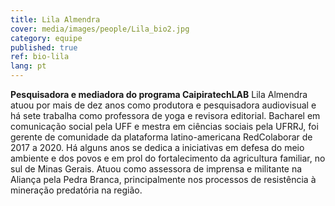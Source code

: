 ```yaml
---
title: Lila Almendra
cover: media/images/people/Lila_bio2.jpg
category: equipe
published: true
ref: bio-lila
lang: pt
---
```

**Pesquisadora e mediadora do programa CaipiratechLAB**
Lila Almendra atuou por mais de dez anos como produtora e pesquisadora audiovisual e há sete trabalha como professora de yoga e revisora editorial. Bacharel em comunicação social pela UFF e mestra em ciências sociais pela UFRRJ, foi gerente de comunidade da plataforma latino-americana RedColaborar de 2017 a 2020. Há alguns anos se dedica a iniciativas em defesa do meio ambiente e dos povos e em prol do fortalecimento da agricultura familiar, no sul de Minas Gerais. Atuou como assessora de imprensa e militante na Aliança pela Pedra Branca, principalmente nos processos de resistência à mineração predatória na região.

